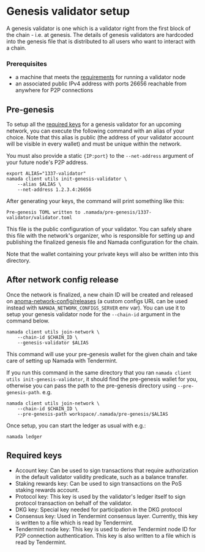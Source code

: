 # Genesis validator setup

A genesis validator is one which is a validator right from the first block of the chain - i.e. at genesis. The details of genesis validators are hardcoded into the genesis file that is distributed to all users who want to interact with a chain.

### Prerequisites

- a machine that meets the [requirements](./install.md#hardware-requirements) for running a validator node
- an associated public IPv4 address with ports 26656 reachable from anywhere for P2P connections

## Pre-genesis

To setup all the [required keys](#required-keys) for a genesis validator for an upcoming network, you can execute the following command with an alias of your choice. Note that this alias is public (the address of your validator account will be visible in every wallet) and must be unique within the network.

You must also provide a static `{IP:port}` to the `--net-address` argument of your future node's P2P address.

```shell
export ALIAS="1337-validator"
namada client utils init-genesis-validator \
    --alias $ALIAS \
    --net-address 1.2.3.4:26656
```

After generating your keys, the command will print something like this:

```shell
Pre-genesis TOML written to .namada/pre-genesis/1337-validator/validator.toml
```

This file is the public configuration of your validator. You can safely share this file with the network's organizer, who is responsible for setting up and publishing the finalized genesis file and Namada configuration for the chain.

Note that the wallet containing your private keys will also be written into this directory.

## After network config release

Once the network is finalized, a new chain ID will be created and released on [anoma-network-config/releases](https://github.com/heliaxdev/namada-network-config/releases) (a custom configs URL can be used instead with `NAMADA_NETWORK_CONFIGS_SERVER` env var). You can use it to setup your genesis validator node for the `--chain-id` argument in the command below.

```shell
namada client utils join-network \
    --chain-id $CHAIN_ID \
    --genesis-validator $ALIAS
```

This command will use your pre-genesis wallet for the given chain and take care of setting up Namada with Tendermint.

If you run this command in the same directory that you ran `namada client utils init-genesis-validator`, it should find the pre-genesis wallet for you, otherwise you can pass the path to the pre-genesis directory using `--pre-genesis-path`. e.g.

```shell
namada client utils join-network \
    --chain-id $CHAIN_ID \
    --pre-genesis-path workspace/.namada/pre-genesis/$ALIAS
```

Once setup, you can start the ledger as usual with e.g.:

```shell
namada ledger
```

## Required keys

- Account key: Can be used to sign transactions that require authorization in the default validator validity predicate, such as a balance transfer.
- Staking rewards key: Can be used to sign transactions on the PoS staking rewards account.
- Protocol key: This key is used by the validator's ledger itself to sign protocol transaction on behalf of the validator.
- DKG key: Special key needed for participation in the DKG protocol
- Consensus key: Used in Tendermint consensus layer. Currently, this key is written to a file which is read by Tendermint.
- Tendermint node key: This key is used to derive Tendermint node ID for P2P connection authentication. This key is also written to a file which is read by Tendermint.
